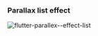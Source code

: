 ### Parallax list effect


![flutter-parallex--effect-list](https://github.com/nbakh16/mobile_app_ui_flutter/assets/38786346/0e85c017-d644-400b-b10b-3962afc7bf87)